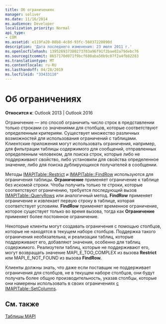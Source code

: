 ```yaml
---
title: Об ограничениях
manager: soliver
ms.date: 11/16/2014
ms.audience: Developer
localization_priority: Normal
api_type:
- COM
ms.assetid: e119fa20-08b8-4c8d-93fc-56037220890d
description: 'Дата последнего изменения: 23 июля 2011 г.'
ms.openlocfilehash: 139526937380273703a96f91f2bae02a79debc76
ms.sourcegitcommit: 8657170d071f9bcf680aba50b9c07f2a4fb82283
ms.translationtype: MT
ms.contentlocale: ru-RU
ms.lasthandoff: 04/28/2019
ms.locfileid: "33433110"
---
```

# <a name="about-restrictions"></a>Об ограничениях

  
  
**Относится к**: Outlook 2013 | Outlook 2016 
  
Ограничение — это способ ограничить число строк в представлении только строками со значениями для столбцов, которые соответствуют определенным критериям. Существует множество различных возможностей для использования ограничений с таблицами. Клиентские приложения могут использовать ограничения, например, для фильтрации таблицы содержимого для сообщений, отправленных определенным человеком, для поиска строк, которые либо не поддерживают свойство, либо установили для свойства определенное значение, либо для поиска дублирующихся получателей в сообщении. 
  
Методы [IMAPITable::Restrict](imapitable-restrict.md) и [IMAPITable::FindRow](imapitable-findrow.md) используются для ограничения таблицы. **Ограничение** применяет ограничение к таблице без искомой строки. Чтобы получить только те строки, которые соответствуют ограничению, требуется последующий вызов [IMAPITable::QueryRows](imapitable-queryrows.md) или аналогичный метод. **FindRow** применяет ограничение и извлекает первую строку в таблице, которая соответствует условиям. **FindRow** применяет временное ограничение, которое существует только во время вызова, тогда как **Ограничение** применяет более постоянное ограничение. 
  
Некоторые клиенты могут создавать ограничения с помощью столбцов, которые не находятся в текущем наборе столбцов. Поддержка такого ограничения необязательна, и реализации таблиц, которые поддерживают его, добавляют значения, особенно для таблиц содержимого. Реализутели таблиц, которые не поддерживают его, могут возвращать значение MAPI_E_TOO_COMPLEX из вызова **Restrict** или MAPI_E_NOT_FOUND из вызова **FindRow.** 
  
Клиенты должны знать, что даже если поставщик не поддерживает ограничения для столбцов, не в текущем наборе столбцов, они будут получать более общую производительность, указав столбцы, которые они намерены использовать в своих ограничениях [с IMAPITable::SetColumns](imapitable-setcolumns.md).
  
## <a name="see-also"></a>См. также



[Таблицы MAPI](mapi-tables.md)

